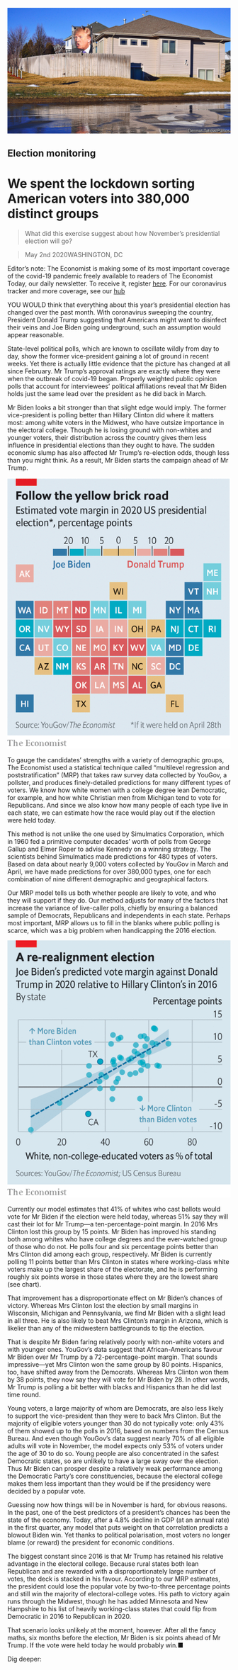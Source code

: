 ![](./images/20200502_USP004_0.jpg)

## Election monitoring

# We spent the lockdown sorting American voters into 380,000 distinct groups

> What did this exercise suggest about how November’s presidential election will go?

> May 2nd 2020WASHINGTON, DC

Editor’s note: The Economist is making some of its most important coverage of the covid-19 pandemic freely available to readers of The Economist Today, our daily newsletter. To receive it, register [here](https://www.economist.com//newslettersignup). For our coronavirus tracker and more coverage, see our [hub](https://www.economist.com//coronavirus)

YOU WOULD think that everything about this year’s presidential election has changed over the past month. With coronavirus sweeping the country, President Donald Trump suggesting that Americans might want to disinfect their veins and Joe Biden going underground, such an assumption would appear reasonable.

State-level political polls, which are known to oscillate wildly from day to day, show the former vice-president gaining a lot of ground in recent weeks. Yet there is actually little evidence that the picture has changed at all since February. Mr Trump’s approval ratings are exactly where they were when the outbreak of covid-19 began. Properly weighted public opinion polls that account for interviewees’ political affiliations reveal that Mr Biden holds just the same lead over the president as he did back in March.

Mr Biden looks a bit stronger than that slight edge would imply. The former vice-president is polling better than Hillary Clinton did where it matters most: among white voters in the Midwest, who have outsize importance in the electoral college. Though he is losing ground with non-whites and younger voters, their distribution across the country gives them less influence in presidential elections than they ought to have. The sudden economic slump has also affected Mr Trump’s re-election odds, though less than you might think. As a result, Mr Biden starts the campaign ahead of Mr Trump.

![](./images/20200502_USM900.png)

To gauge the candidates’ strengths with a variety of demographic groups, The Economist used a statistical technique called “multilevel regression and poststratification” (MRP) that takes raw survey data collected by YouGov, a pollster, and produces finely-detailed predictions for many different types of voters. We know how white women with a college degree lean Democratic, for example, and how white Christian men from Michigan tend to vote for Republicans. And since we also know how many people of each type live in each state, we can estimate how the race would play out if the election were held today.

This method is not unlike the one used by Simulmatics Corporation, which in 1960 fed a primitive computer decades’ worth of polls from George Gallup and Elmer Roper to advise Kennedy on a winning strategy. The scientists behind Simulmatics made predictions for 480 types of voters. Based on data about nearly 9,000 voters collected by YouGov in March and April, we have made predictions for over 380,000 types, one for each combination of nine different demographic and geographical factors.

Our MRP model tells us both whether people are likely to vote, and who they will support if they do. Our method adjusts for many of the factors that increase the variance of live-caller polls, chiefly by ensuring a balanced sample of Democrats, Republicans and independents in each state. Perhaps most important, MRP allows us to fill in the blanks where public polling is scarce, which was a big problem when handicapping the 2016 election.

![](./images/20200502_USC392.png)

Currently our model estimates that 41% of whites who cast ballots would vote for Mr Biden if the election were held today, whereas 51% say they will cast their lot for Mr Trump—a ten-percentage-point margin. In 2016 Mrs Clinton lost this group by 15 points. Mr Biden has improved his standing both among whites who have college degrees and the ever-watched group of those who do not. He polls four and six percentage points better than Mrs Clinton did among each group, respectively. Mr Biden is currently polling 11 points better than Mrs Clinton in states where working-class white voters make up the largest share of the electorate, and he is performing roughly six points worse in those states where they are the lowest share (see chart).

That improvement has a disproportionate effect on Mr Biden’s chances of victory. Whereas Mrs Clinton lost the election by small margins in Wisconsin, Michigan and Pennsylvania, we find Mr Biden with a slight lead in all three. He is also likely to beat Mrs Clinton’s margin in Arizona, which is likelier than any of the midwestern battlegrounds to tip the election.

That is despite Mr Biden faring relatively poorly with non-white voters and with younger ones. YouGov’s data suggest that African-Americans favour Mr Biden over Mr Trump by a 72-percentage-point margin. That sounds impressive—yet Mrs Clinton won the same group by 80 points. Hispanics, too, have shifted away from the Democrats. Whereas Mrs Clinton won them by 38 points, they now say they will vote for Mr Biden by 28. In other words, Mr Trump is polling a bit better with blacks and Hispanics than he did last time round.

Young voters, a large majority of whom are Democrats, are also less likely to support the vice-president than they were to back Mrs Clinton. But the majority of eligible voters younger than 30 do not typically vote: only 43% of them showed up to the polls in 2016, based on numbers from the Census Bureau. And even though YouGov’s data suggest nearly 70% of all eligible adults will vote in November, the model expects only 53% of voters under the age of 30 to do so. Young people are also concentrated in the safest Democratic states, so are unlikely to have a large sway over the election. Thus Mr Biden can prosper despite a relatively weak performance among the Democratic Party’s core constituencies, because the electoral college makes them less important than they would be if the presidency were decided by a popular vote.

Guessing now how things will be in November is hard, for obvious reasons. In the past, one of the best predictors of a president’s chances has been the state of the economy. Today, after a 4.8% decline in GDP (at an annual rate) in the first quarter, any model that puts weight on that correlation predicts a blowout Biden win. Yet thanks to political polarisation, most voters no longer blame (or reward) the president for economic conditions.

The biggest constant since 2016 is that Mr Trump has retained his relative advantage in the electoral college. Because rural states both lean Republican and are rewarded with a disproportionately large number of votes, the deck is stacked in his favour. According to our MRP estimates, the president could lose the popular vote by two-to-three percentage points and still win the majority of electoral-college votes. His path to victory again runs through the Midwest, though he has added Minnesota and New Hampshire to his list of heavily working-class states that could flip from Democratic in 2016 to Republican in 2020.

That scenario looks unlikely at the moment, however. After all the fancy maths, six months before the election, Mr Biden is six points ahead of Mr Trump. If the vote were held today he would probably win.■

Dig deeper: